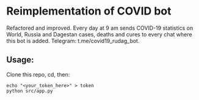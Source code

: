 # Reimplementation of COVID bot

Refactored and improved. Every day at 9 am sends COVID-19 statistics on World,
Russia and Dagestan cases, deaths and cures to every chat where this bot is
added. Telegram: t.me/covid19_rudag_bot.

## Usage:

Clone this repo, cd, then:

```
echo "<your_token_here>" > token
python src/app.py
```
